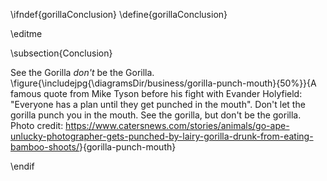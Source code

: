 \ifndef{gorillaConclusion}
\define{gorillaConclusion}

\editme

\subsection{Conclusion}

See the Gorilla *don't* be the Gorilla. 
\figure{\includejpg{\diagramsDir/business/gorilla-punch-mouth}{50%}}{A famous quote from Mike Tyson before his fight with Evander Holyfield: "Everyone has a plan until they get punched in the mouth". Don't let the gorilla punch you in the mouth. See the gorilla, but don't be the gorilla. Photo credit: <https://www.catersnews.com/stories/animals/go-ape-unlucky-photographer-gets-punched-by-lairy-gorilla-drunk-from-eating-bamboo-shoots/>}{gorilla-punch-mouth}

\endif
